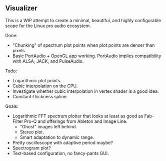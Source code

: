 ## Visualizer

This is a WIP attempt to create a minimal, beautiful, and highly configurable scope for the Linux pro audio ecosystem.

Done:

- "Chunking" of spectrum plot points when plot points are denser than pixels.
- Basic PortAudio + OpenGL app working. PortAudio implies compatibility with ALSA, JACK, and PulseAudio.

Todo:

- Logarithmic plot points.
- Cubic interpolation on the CPU.
- Investigate whether cubic interpolation in vertex shader is a good idea.
- Constant-thickness spline.

Goals:

- Logarithmic FFT spectrum plotter that looks at least as good as Fab-Filter Pro-Q and offerings from Ableton and Image Line.
  - "Ghost" images left behind.
  - Stereo plot.
  - Smart adaptation to dynamic range.
- Pretty oscilloscope with adaptive period maybe?
- Spectrogram plot?
- Text-based configuration, no fancy-pants GUI.
